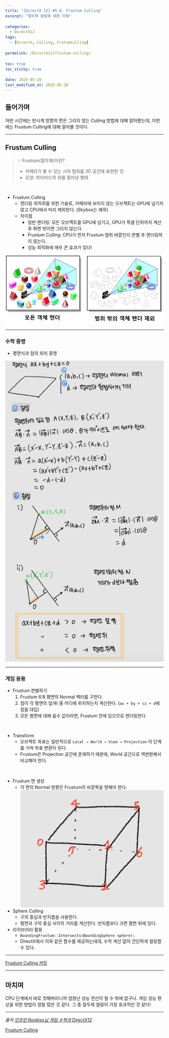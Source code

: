 ```yaml
---
title: "[DirectX 12] #5-8. Frustum Culling"
excerpt: "절두체 컬링에 대한 이해"

categories:
  - DirectX12
tags:
  - [DirectX, Culling, FrutumCulling]

permalink: /DirectX12/frustum-culling/

toc: true
toc_sticky: true

date: 2025-05-28
last_modified_at: 2025-05-28
---
```


## 들어가며

저번 시간에는 반시계 방향의 면은 그리지 않는 Culling 방법에 대해 알아봤는데, 이번에는 Frustum Culling에 대해 알아볼 것이다.

---

## Frustum Culling

> 💡 Frustum(절두체)이란?
>
> - 카메라가 볼 수 있는 시야 범위를 3D 공간에 표현한 것.
> - 모양: 피라미드의 위를 잘라낸 형태

&nbsp;

- Frustum Culling
    - 렌더링 최적회를 위한 기술로, 카메라에 보이지 않는 오브젝트는 GPU에 넘기지 않고 CPU에서 미리 제외한다. (Skybox는 예외)
    - 차이점
        - 일반 렌더링: 모든 오브젝트를 GPU에 넘기고, GPU가 픽셀 단위까지 계산 후 화면 밖이면 그리지 않는다.
        - Frustum Culling: CPU가 먼저 Frustum 범위 바깥인지 판별 후 렌더링하지 않는다.
        - 성능 최적화에 매우 큰 효과가 있다!

![Frustum Culling](/assets/images/post_img/directx/FrustumCulling.png)

---

### 수학 증명

- 평면식과 점의 위치 증명 

![증명](/assets/images/post_img/directx/FrustumMath.jpg)

---

### 게임 응용

- Frustum 판별하기
    1. Frustum 6개 평면의 Normal 벡터를 구한다.
    2. 점이 각 평면의 앞/뒤 중 어디에 위치하는지 계산한다. (`ax + by + cz + d`에 점을 대입)
    3. 모든 평면에 대해 음수 값이라면, Frustum 안에 있으므로 렌더링한다.

&nbsp;

- Transform
    - 오브젝트 좌표는 일반적으로 `Local → World → View → Projection` 이 단계를 거쳐 좌표 변환이 된다.
    - Frustum은 Projection 공간에 존재하기 때문에, World 공간으로 역변환해서 비교해야 한다.

&nbsp;

- Frustum 면 생성
    - 각 면의 Normal 방향은 Frustum의 바깥쪽을 향해야 한다.
        ![Frustum](/assets/images/post_img/directx/FrustumCube.jpg)
- Sphere Culling
    - 구의 중심과 반지름을 사용한다.
    - 평면과 구의 중심 사이의 거리를 계산한다. 반지름보다 크면 평면 뒤에 있다. 
- 라이브러리 활용
    - `BoundingFrustum::Intersects(BoundingSphere sphere);`
    - DirectX에서 이와 같은 함수를 제공하는데데, 수학 계산 없이 간단하게 컬링할 수 있다.

---

[Frustum Culling 커밋](https://github.com/chaeeun-dev/DirectX12/commit/7835b84b6b889a3afe8f89253f1bdb959ba3dd6c)

---

## 마치며

CPU 단계에서 바로 컷해버리니까 엄청난 성능 연산이 될 수 밖에 없구나. 게임 성능 향상을 위한 방법이 정말 많은 것 같다. 그 중 절두체 컬링이 가장 효과적인 것 같다!

---

*출처* 
*[인프런 Rookiss님 게임 수학과 DirectX12](https://www.inflearn.com/course/%EC%96%B8%EB%A6%AC%EC%96%BC-3d-mmorpg-2/dashboard)*

[Frustum Culling](https://gamedev.net/tutorials/programming/general-and-gameplay-programming/)